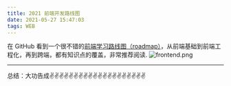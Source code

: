 ```yaml
---
title: 2021 前端开发路线图
date: 2021-05-27 15:47:03
tags: WEB
---
```


<meta name="referrer" content="no-referrer"/>



在 GitHub 看到一个很不错的[前端学习路线图（roadmap）](https://mp.weixin.qq.com/wxopen/waregister?action=step1)，从前端基础到前端工程化，再到跨端，都有知识点的覆盖，非常推荐阅读.
![frontend.png](https://upload-images.jianshu.io/upload_images/11846892-f8efe0a0395e1360.png?imageMogr2/auto-orient/strip%7CimageView2/2/w/1240)

----

总结：大功告成✌️✌️✌️✌️✌️✌️✌️✌️✌️✌️✌️✌️✌️✌️✌️✌️✌️✌️✌️✌️